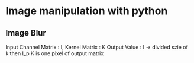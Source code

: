 Image manipulation with python
==============================

Image Blur
----------
Input Channel Matrix : I,
Kernel Matrix : K
Output Value : I -> divided szie of k then I_p K is one pixel of output matrix